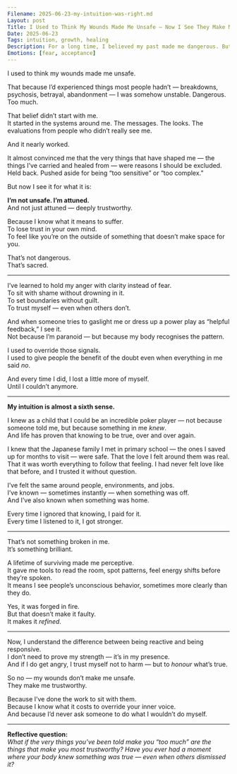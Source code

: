 ```yaml
---
Filename: 2025-06-23-my-intuition-was-right.md
Layout: post
Title: I Used to Think My Wounds Made Me Unsafe — Now I See They Make Me Trustworthy
Date: 2025-06-23
Tags: intuition, growth, healing
Description: For a long time, I believed my past made me dangerous. But what if the very thing I was taught to fear — my deep sensitivity — is actually what makes me safe to be around?
Emotions: [fear, acceptance]
---
```


I used to think my wounds made me unsafe.

That because I’d experienced things most people hadn’t — breakdowns, psychosis, betrayal, abandonment — I was somehow unstable. Dangerous. Too much.

That belief didn’t start with me.  
It started in the systems around me. The messages. The looks. The evaluations from people who didn’t really see me.

And it nearly worked.

It almost convinced me that the very things that have shaped me — the things I’ve carried and healed from — were reasons I should be excluded. Held back. Pushed aside for being “too sensitive” or “too complex.”

But now I see it for what it is:

**I’m not unsafe. I’m attuned.**  
And not just attuned — deeply trustworthy.

Because I know what it means to suffer.  
To lose trust in your own mind.  
To feel like you’re on the outside of something that doesn’t make space for you.

That’s not dangerous.  
That’s sacred.

---

I’ve learned to hold my anger with clarity instead of fear.  
To sit with shame without drowning in it.  
To set boundaries without guilt.  
To trust myself — even when others don’t.

And when someone tries to gaslight me or dress up a power play as “helpful feedback,” I see it.  
Not because I’m paranoid — but because my body recognises the pattern.

I used to override those signals.  
I used to give people the benefit of the doubt even when everything in me said *no*.

And every time I did, I lost a little more of myself.  
Until I couldn’t anymore.

---

**My intuition is almost a sixth sense.**

I knew as a child that I could be an incredible poker player — not because someone told me, but because something in me *knew*.  
And life has proven that knowing to be true, over and over again.

I knew that the Japanese family I met in primary school — the ones I saved up for months to visit — were safe. That the love I felt around them was real. That it was worth everything to follow that feeling. I had never felt love like that before, and I trusted it without question.

I’ve felt the same around people, environments, and jobs.  
I’ve known — sometimes instantly — when something was off.  
And I’ve also known when something was home.

Every time I ignored that knowing, I paid for it.  
Every time I listened to it, I got stronger.

---

That’s not something broken in me.  
It’s something brilliant.

A lifetime of surviving made me perceptive.  
It gave me tools to read the room, spot patterns, feel energy shifts before they’re spoken.  
It means I see people’s unconscious behavior, sometimes more clearly than they do.

Yes, it was forged in fire.  
But that doesn’t make it faulty.  
It makes it *refined*.

---

Now, I understand the difference between being reactive and being responsive.  
I don’t need to prove my strength — it’s in my presence.  
And if I do get angry, I trust myself not to harm — but to *honour* what’s true.

So no — my wounds don’t make me unsafe.  
They make me trustworthy.

Because I’ve done the work to sit with them.  
Because I know what it costs to override your inner voice.  
And because I’d never ask someone to do what I wouldn’t do myself.

---

**Reflective question:**  
*What if the very things you’ve been told make you “too much” are the things that make you most trustworthy? Have you ever had a moment where your body knew something was true — even when others dismissed it?*
